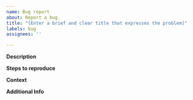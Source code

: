 ```yaml
---
name: Bug report
about: Report a bug.
title: "[Enter a brief and clear title that expresses the problem]"
labels: bug
assignees: ''

---
```


<!-- 
    This template is just a suggestion. 
    Please feel free to leave out sections and deviate from the template in other ways as you see fit.
--> 


**Description**
<!-- Provide a descriptive summary of the problem -->


**Steps to reproduce**
<!-- 
    1. Detail the exact steps taken to reproduce the problem
    2. Number each step
    3. Be proud of yourself knowing that you are very helpful :)
 -->


**Context**
<!-- 
    Specify which circumstances the bug occurs under here.
    For example:
        Which macOS version were you using?
        Which model of mouse were you using?
        Which other apps that affect mouse behaviour were installed? 
            (Having several such apps installed is a common source of issues)
-->


**Additional Info**
<!-- 
    Add any extra info that might help fix the issue here.
    E.g. console logs, crash reports, or screenshots.

    To attach console logs:
        1. Go to Console.app > ((Your device name)) 
        2. Reproduce the error and note the exact time
        3. Look for logs occurring at the time of error
        4. Copy-paste them into this text field

    To attach crash reports:
        1. Go to Console.app > Crash Reports
        2. Search for reports whose name contains "legacyLoader", "System Preferences", or "Mouse Fix Helper" 
        3. Compress the reports like so: 
            1. Right-click the report you wish to export and choose "Reveal in Finder"
            2. Right-click that report in Finder and choose "Compress ((Filename))"
    4. Drag and drop the zip file you just created into this text-field
-->


<!--  Thanks for helping to make Mac Mouse Fix better! 🚀-->

